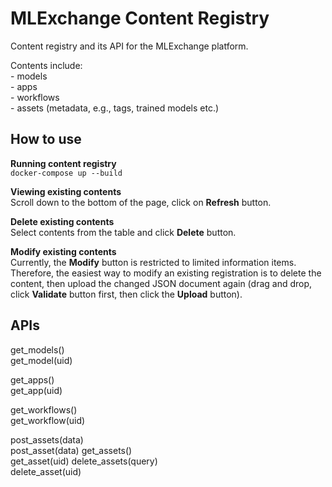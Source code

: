 # MLExchange Content Registry
Content registry and its API for the MLExchange platform.

Contents include:  
	- models  
	- apps  
	- workflows  
	- assets (metadata, e.g., tags, trained models etc.) 

## How to use
**Running content registry**   
`docker-compose up --build`

**Viewing existing contents**  
Scroll down to the bottom of the page, click on **Refresh** button.

**Delete existing contents**  
Select contents from the table and click **Delete** button.

**Modify existing contents**  
Currently, the **Modify** button is restricted to limited information items. 
Therefore, the easiest way to modify an existing registration is to delete the content, then upload the changed JSON document again (drag and drop, click **Validate** button first, then click the **Upload** button).

## APIs
get\_models()  
get\_model(uid) 


get\_apps()  
get\_app(uid) 


get\_workflows()  
get\_workflow(uid) 


post\_assets(data)  
post\_asset(data) 
get\_assets()  
get\_asset(uid) 
delete\_assets(query)  
delete\_asset(uid) 


